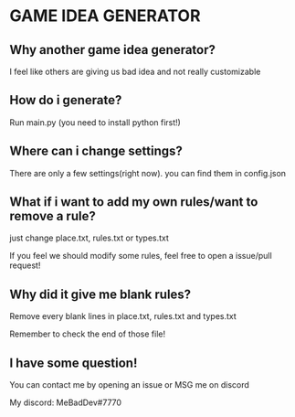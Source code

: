 # GAME IDEA GENERATOR
## Why another game idea generator?
I feel like others are giving us bad idea and not really customizable
## How do i generate?
Run main.py (you need to install python first!)
## Where can i change settings?
There are only a few settings(right now). you can find them in config.json
## What if i want to add my own rules/want to remove a rule?
just change place.txt, rules.txt or types.txt

If you feel we should modify some rules, feel free to open a issue/pull request!
## Why did it give me blank rules?
Remove every blank lines in place.txt, rules.txt and types.txt

Remember to check the end of those file!

## I have some question!
You can contact me by opening an issue or MSG me on discord

My discord: MeBadDev#7770